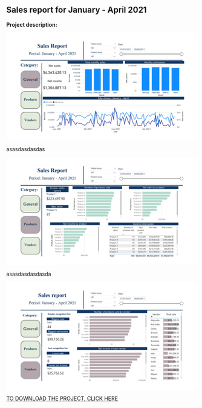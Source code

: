 ## Sales report for January - April 2021

**Project description:** 

<img align="center" img src="https://github.com/MiguelAhumada/MiguelAhumada.github.io/blob/main/PowerBI/SalesReport/SalesReport1.jpg"/>

asasdasdasdas

<img align="center" img src="https://github.com/MiguelAhumada/MiguelAhumada.github.io/blob/main/PowerBI/SalesReport/SalesReport2.jpg"/>

asasdasdasdasda

<img align="center" img src="https://github.com/MiguelAhumada/MiguelAhumada.github.io/blob/main/PowerBI/SalesReport/SalesReport3.jpg"/>

[TO DOWNLOAD THE PROJECT, CLICK HERE](https://github.com/MiguelAhumada/MiguelAhumada.github.io/blob/main/PowerBI/SalesReport/)

